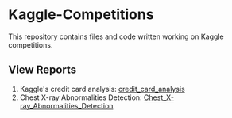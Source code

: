 # Kaggle-Competitions

This repository contains files and code written working on Kaggle competitions.

## View Reports

1. Kaggle's credit card analysis: [credit_card_analysis](https://rpubs.com/sandips/credit_card_fraud_detection)
2. Chest X-ray Abnormalities Detection: [Chest_X-ray_Abnormalities_Detection](https://github.com/SandipSonawane/Kaggle-Competitions/blob/main/Chest%20X-ray%20Abnormalities%20Detection/EDA-%20VinBigData%20Chest%20X-ray%20Abnormalities%20Detection.ipynb)